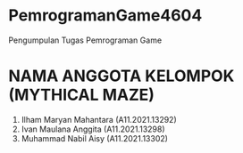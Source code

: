 # PemrogramanGame4604
Pengumpulan Tugas Pemrograman Game

# NAMA ANGGOTA KELOMPOK (MYTHICAL MAZE)
1. Ilham Maryan Mahantara (A11.2021.13292)
2. Ivan Maulana Anggita (A11.2021.13298)
3. Muhammad Nabil Aisy (A11.2021.13302)
